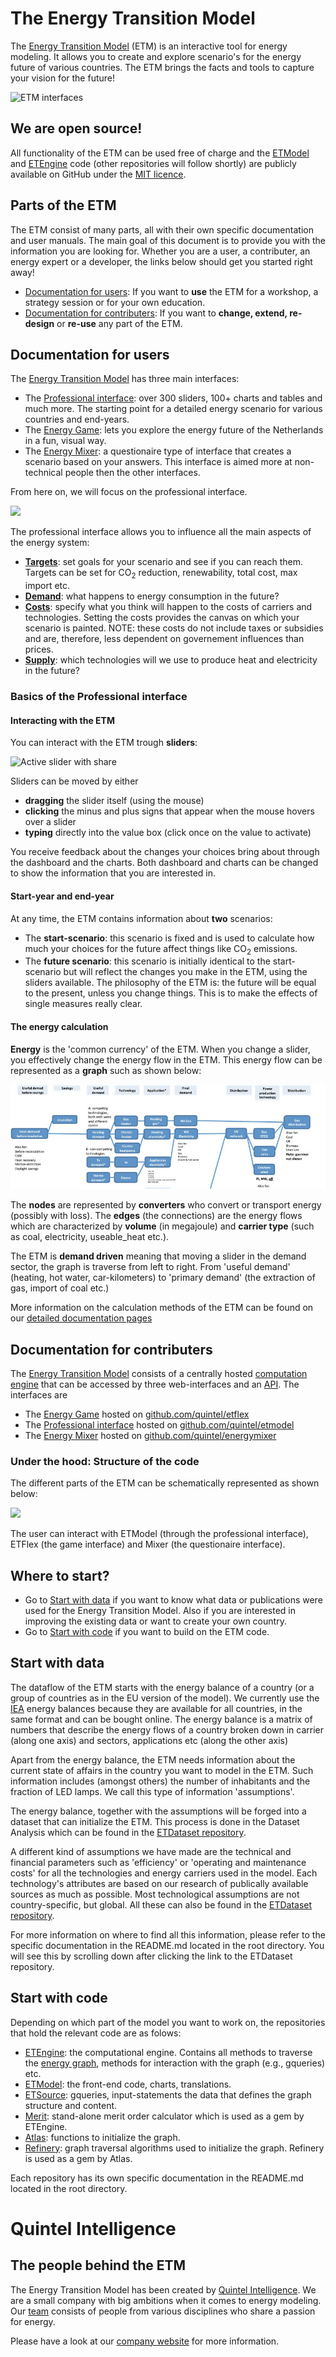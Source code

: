 # The Energy Transition Model

The [Energy Transition Model](http://www.energytransitionmodel.com) (ETM) 
is an interactive tool for energy modeling. It allows you to create and explore 
scenario's for the energy future of various countries. 
The ETM brings the facts and tools to capture your vision for the future!

![ETM interfaces](https://f.cloud.github.com/assets/1303760/1742063/e35852d2-63f1-11e3-8ade-484d65a4302f.png)

## We are open source!

All functionality of the ETM can be used free of charge and the 
[ETModel](https://github.com/quintel/etmodel) and 
[ETEngine](https://github.com/quintel/etengine) code (other repositories
will follow shortly) are publicly
available on GitHub under the 
[MIT licence](https://github.com/quintel/etmodel/blob/master/LICENSE.txt).


## Parts of the ETM

The ETM consist of many parts, all with their own specific documentation and 
user manuals.
The main goal of this document is to provide you with the information you are 
looking for.
Whether you are a user, a contributer, an energy expert or a developer, 
the links below should get you started right away!

* [Documentation for users](#users_doc): 
If you want to **use** the ETM for a workshop, a strategy session or for your own
education.
* [Documentation for contributers](#contr_doc): If you 
want to **change, extend, re-design** or **re-use** any part of the ETM.

## <a name="users_doc"></a>Documentation for users

The [Energy Transition Model](http://www.energytransitionmodel.com) has 
three main interfaces:

* The [Professional interface](http://pro.et-model.com/): over 300 sliders, 
100+ charts and tables and much more. The starting point for a detailed
energy scenario for various countries and end-years.
* The [Energy Game](http://etflex.et-model.com/): lets you explore the 
energy future of the Netherlands in a fun, visual way.
* The [Energy Mixer](http://mixer.et-model.com/): a questionaire type of 
interface that creates a scenario based on your answers. This interface is
aimed more at non-technical people then the other interfaces.

From here on, we will focus on the professional interface.

![](http://f.cl.ly/items/291h3S0g3E2U3L1T0Z2H/Screen%20Shot%202013-12-10%20at%2013.38.35.png)

The professional interface allows you to influence all the main aspects of the 
energy system:


* [**Targets**](/general/targets.md): set goals for your scenario and see if you can reach them. 
Targets can be set for CO<sub>2</sub> reduction, renewability, total cost,
max import etc.
* [**Demand**](/general/demand.md): what happens to energy consumption in the future? 
* [**Costs**](/general/costs.md): specify what you think will happen to the costs of carriers and 
technologies. Setting the costs provides the canvas on which your scenario is
painted. 
NOTE: these costs do not include taxes or subsidies and are, 
therefore, less dependent on governement influences than prices.
* [**Supply**](/general/supply.md): which technologies will we use to produce heat and electricity 
in the future?

### Basics of the Professional interface 

#### Interacting with the ETM

You can interact with the ETM trough **sliders**:

![Active slider with share](https://f.cloud.github.com/assets/1303760/1733125/deb716b8-632f-11e3-97bd-032db6dfe9b9.png)

Sliders can be moved by either 
* **dragging** the slider itself (using the mouse)
* **clicking** the minus and plus signs that appear when the mouse hovers over a 
slider
* **typing** directly into the value box (click once on the value to activate)

You receive feedback about the changes your choices bring about through the 
dashboard and the charts. Both dashboard and charts can be changed to show the 
information that you are interested in.

#### Start-year and end-year

At any time, the ETM contains information about **two** scenarios:

* The **start-scenario**: this scenario is fixed and is used to calculate how much 
your choices for the future affect things like CO<sub>2</sub> emissions.
* The **future scenario**: this scenario is initially identical to the 
start-scenario but will reflect the changes you make in the ETM, using the 
sliders available. 
The philosophy of the ETM is: the future will be equal to the present, 
unless you change things. This is to make the effects of single measures
really clear.

#### <a name="energy_calc"></a>The energy calculation

**Energy** is the 'common currency' of the ETM. When you change a slider, 
you effectively change the energy flow in the ETM. This energy flow can be 
represented as a **graph** such as shown below:

![Simplified version of the Graph that is at the core of the ETM](/images/Graph.jpg)

The **nodes** are represented by **converters** who convert or 
transport energy (possibly with loss). The **edges** (the connections) are the 
energy flows which are characterized by **volume** (in megajoule) and 
**carrier type** (such as coal, electricity, useable_heat etc.).

The ETM is **demand driven** meaning that moving a slider in the demand sector, 
the graph is traverse from left to right. From 'useful demand' (heating, 
hot water, car-kilometers) to 'primary demand' (the extraction of gas, import 
of coal etc.)

More information on the calculation methods of the ETM can be found on our
[detailed documentation pages](/general/documentation.md)

## <a name="contr_doc"></a>Documentation for contributers

The [Energy Transition Model](http://www.energytransitionmodel.com) consists of 
a centrally hosted [computation engine](https://github.com/quintel/etengine) 
that can be accessed by three web-interfaces and an 
[API](http://et-model.com/api). The interfaces are 

* The [Energy Game](http://etflex.et-model.com/) hosted on 
[github.com/quintel/etflex](https://github.com/quintel/etflex)
* The [Professional interface](http://pro.et-model.com/) hosted on 
[github.com/quintel/etmodel](https://github.com/quintel/etmodel)
* The [Energy Mixer](http://mixer.et-model.com/) hosted on [github.com/quintel/energymixer](https://github.com/quintel/energymixer)

### Under the hood: Structure of the code

The different parts of the ETM can be schematically represented as shown below:

![](http://f.cl.ly/items/2a1x0m062V2N310k2p40/Screen%20Shot%202013-12-13%20at%2013.17.18.png)

The user can interact with ETModel (through the professional interface), 
ETFlex (the game interface) and Mixer (the questionaire interface). 

## Where to start?

* Go to [Start with data](#start_data) if you want to know what data or publications were used for the Energy Transition Model. Also if you are interested in improving the existing data or want to create your own country.
* Go to [Start with code](#start_code) if you want to build on the ETM 
code.

## <a name="start_data"></a> Start with data

The dataflow of the ETM starts with the energy 
balance of a country (or a group of countries as in the EU version of the 
model).
We currently use the [IEA](http://www.iea.org/) energy balances because they 
are available for all countries, in the same format and can be bought online.
The energy balance is a matrix of numbers that describe the energy flows of a 
country broken down in carrier (along one axis) and sectors, applications etc (along the other axis)

Apart from the energy balance, the ETM needs information about the current state of
affairs in the country you want to model in the ETM. Such information includes 
(amongst others) the number of inhabitants and the fraction of LED lamps.
We call this type of information 'assumptions'.

The energy balance, together with the assumptions will be forged into a dataset 
that can initialize the ETM. This process is done in the Dataset Analysis which 
can be found in the 
[ETDataset repository](https://github.com/quintel/etdataset-public).

A different kind of assumptions we have made are the technical and financial parameters such as 'efficiency' or 'operating and maintenance costs' for all the technologies and energy carriers used in the model. Each technology's attributes are based on our research of publically available sources as much as possible. Most technological assumptions are not country-specific, but global. All these can also be found in the 
[ETDataset repository](https://github.com/quintel/etdataset-public).

For more information on where to find all this information, please refer to the specific documentation in the README.md located in the root directory. You will see this by scrolling down after clicking the link to the ETDataset repository.

## <a name="start_code"></a> Start with code

Depending on which part of the model you want to work on, the repositories that
hold the relevant code are as folows:

* [ETEngine](https://github.com/quintel/etengine): the computational engine. 
Contains all methods to traverse the [energy graph](#energy_calc), methods 
for interaction with the graph (e.g., gqueries) etc.
* [ETModel](https://github.com/quintel/etmodel): the front-end code, charts, translations.
* [ETSource](https://github.com/quintel/etsource): gqueries, input-statements 
the data that defines the graph structure and content.
* [Merit](https://github.com/quintel/merit): stand-alone merit order calculator
which is used as a gem by ETEngine.
* [Atlas](https://github.com/quintel/atlas): functions to initialize the graph.
* [Refinery](https://github.com/quintel/refinery): graph traversal algorithms 
used to initialize the graph. Refinery is used as a gem by Atlas.

Each repository has its own specific documentation in the 
README.md located in the root directory.

# Quintel Intelligence

## The people behind the ETM

The Energy Transition Model has been created by 
[Quintel Intelligence](http://quintel.com/). We are a small company with big
ambitions when it comes to energy modeling. Our [team](http://quintel.com/team) 
consists of people from various disciplines who share a passion for energy.

Please have a look at our [company website](http://quintel.com/) for more information.
